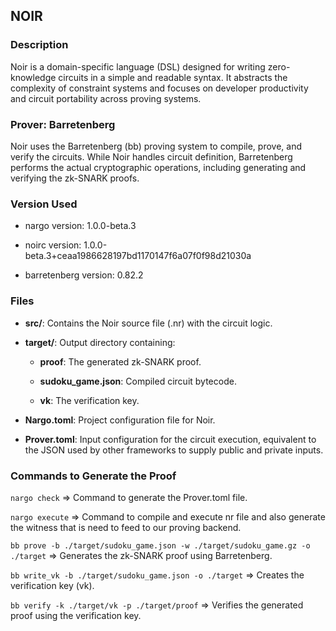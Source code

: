 ## NOIR

### Description  
Noir is a domain-specific language (DSL) designed for writing zero-knowledge circuits in a simple and readable syntax. It abstracts the complexity of constraint systems and focuses on developer productivity and circuit portability across proving systems.

### Prover: Barretenberg  
Noir uses the Barretenberg (bb) proving system to compile, prove, and verify the circuits. While Noir handles circuit definition, Barretenberg performs the actual cryptographic operations, including generating and verifying the zk-SNARK proofs.

### Version Used

- nargo version: 1.0.0-beta.3  
  
- noirc version: 1.0.0-beta.3+ceaa1986628197bd1170147f6a07f0f98d21030a  
  
- barretenberg version: 0.82.2  

### Files

- **src/**: Contains the Noir source file (.nr) with the circuit logic.
  
- **target/**: Output directory containing:
  - **proof**: The generated zk-SNARK proof.
  
  - **sudoku_game.json**: Compiled circuit bytecode.
  
  - **vk**: The verification key.
  
- **Nargo.toml**: Project configuration file for Noir.
  
- **Prover.toml**:  Input configuration for the circuit execution, equivalent to the JSON used by other frameworks to supply public and private inputs.

### Commands to Generate the Proof


`nargo check` => Command to generate the Prover.toml file.

`nargo execute` => Command to compile and execute nr file and also generate the witness that is need to feed to our proving backend.

`bb prove -b ./target/sudoku_game.json -w ./target/sudoku_game.gz -o ./target` => Generates the zk-SNARK proof using Barretenberg.

`bb write_vk -b ./target/sudoku_game.json -o ./target` => Creates the verification key (vk).

`bb verify -k ./target/vk -p ./target/proof` => Verifies the generated proof using the verification key.


